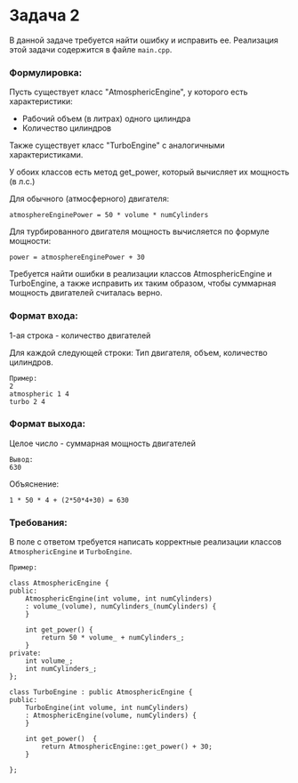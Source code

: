 # Задача 2

В данной задаче требуется найти ошибку и исправить ее. Реализация этой задачи содержится в файле `main.cpp`.

### Формулировка:

Пусть существует класс "AtmosphericEngine", у которого есть характеристики:
* Рабочий объем (в литрах) одного цилиндра 
* Количество цилиндров

Также существует класс "TurboEngine" с аналогичными характеристиками.

У обоих классов есть метод get_power, который вычисляет их мощность (в л.с.)

Для обычного (атмосферного) двигателя:

`atmosphereEnginePower = 50 * volume * numCylinders`

Для турбированного двигателя мощность вычисляется по формуле мощности:

`power = atmosphereEnginePower + 30`

Требуется найти ошибки в реализации классов AtmosphericEngine и TurboEngine, а также исправить их таким образом, чтобы суммарная мощность двигателей считалась верно.

### Формат входа: 
1-ая строка - количество двигателей

Для каждой следующей строки: Тип двигателя, объем, количество цилиндров.

```
Пример:
2
atmospheric 1 4
turbo 2 4
```
### Формат выхода: 

Целое число - суммарная мощность двигателей
```
Вывод:
630
```
Объяснение:

`1 * 50 * 4 + (2*50*4+30) = 630`

### Требования:

В поле с ответом требуется написать корректные реализации классов `AtmosphericEngine` и `TurboEngine`.

```
Пример:

class AtmosphericEngine {
public:
    AtmosphericEngine(int volume, int numCylinders)
    : volume_(volume), numCylinders_(numCylinders) {
    }

    int get_power() {
        return 50 * volume_ + numCylinders_;
    }
private:
    int volume_;
    int numCylinders_;
};

class TurboEngine : public AtmosphericEngine {
public:
    TurboEngine(int volume, int numCylinders)
    : AtmosphericEngine(volume, numCylinders) {
    }

    int get_power()  {
        return AtmosphericEngine::get_power() + 30;
    }

};

```

